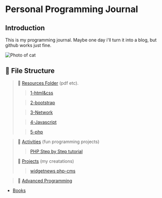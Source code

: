 # Personal Programming Journal

## Introduction

This is my programming journal. Maybe one day i'll turn it into a blog, but github works just fine.

![Photo of cat](https://media.giphy.com/media/LmNwrBhejkK9EFP504/giphy.gif)

## :open_file_folder: File Structure

> :open_file_folder: [Resources Folder](/resources/) (pdf etc).
>
> > [1-html&css](/resources/1-html%26css)
>
> > [2-bootstrap](/resources/2-bootstrap)
>
> > [3-Network](/resources/3-Network)
>
> > [4-Javascript](/resources/4-Javascript)
>
> > [5-php](/resources/5-Php)

> :open_file_folder: [Activities](/activities/) (fun programming projects)
>
> > [PHP Step by Step tutorial](activities/PHP%20-%20Step-by-step%20tutorial/)
>
> :open_file_folder: [Projects](/projects/) (my creatations)
>
> > [widgetnews php-cms](/Projects\widgetnews%20php-cms/)

> :open_file_folder: [Advanced Programming](/Advanced-Programming/)

- [Books](development_journey/Books)
